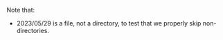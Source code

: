 Note that:

- 2023/05/29 is a file, not a directory, to test that we properly skip non-directories.
